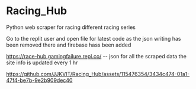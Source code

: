 # Racing_Hub
Python web scraper for racing different racing series 

Go to the replit user and open file for latest code as the json writing has been removed there and firebase hass been added

https://race-hub.gamingfailure.repl.co/ -- json for all the scraped data
the site info is updated every 1 hr

https://github.com/JJKVIT/Racing_Hub/assets/115476354/3434c474-01a1-47f4-be7b-9e2b909dec40
